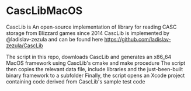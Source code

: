 # CascLibMacOS

CascLib is An open-source implementation of library for reading CASC storage from Blizzard games since 2014
CascLib is implemented by @ladislav-zezula and can be found here https://github.com/ladislav-zezula/CascLib

The script in this repo, downloads CascLib and generates an x86_64 MacOS framework using CascLib's cmake and make procedure
The script then copies the relevant data file, include libraries and the just-been-built binary framework to a subfolder
Finally, the script opens an Xcode project containing code derived from CascLib's sample test code
